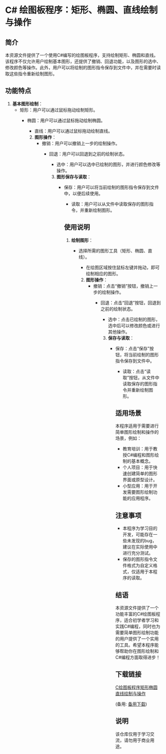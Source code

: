 # C# 绘图板程序：矩形、椭圆、直线绘制与操作

## 简介

本资源文件提供了一个使用C#编写的绘图板程序，支持绘制矩形、椭圆和直线。该程序不仅允许用户绘制基本图形，还提供了撤销、回退功能，以及图形的选中、修改颜色等操作。此外，用户可以将绘制的图形指令保存到文件中，并在需要时读取这些指令重新绘制图形。

## 功能特点

1. **基本图形绘制**：
   - 矩形：用户可以通过鼠标拖动绘制矩形。
      - 椭圆：用户可以通过鼠标拖动绘制椭圆。
         - 直线：用户可以通过鼠标拖动绘制直线。

         2. **图形操作**：
            - 撤销：用户可以撤销上一步的绘制操作。
               - 回退：用户可以回退到之前的绘制状态。
                  - 选中：用户可以选中已绘制的图形，并进行颜色修改等操作。

                  3. **图形保存与读取**：
                     - 保存：用户可以将当前绘制的图形指令保存到文件中，以便后续使用。
                        - 读取：用户可以从文件中读取保存的图形指令，并重新绘制图形。

                        ## 使用说明

                        1. **绘制图形**：
                           - 选择所需的图形工具（矩形、椭圆、直线）。
                              - 在绘图区域按住鼠标左键并拖动，即可绘制相应的图形。

                              2. **图形操作**：
                                 - 撤销：点击“撤销”按钮，撤销上一步的绘制操作。
                                    - 回退：点击“回退”按钮，回退到之前的绘制状态。
                                       - 选中：点击已绘制的图形，选中后可以修改颜色或进行其他操作。

                                       3. **保存与读取**：
                                          - 保存：点击“保存”按钮，将当前绘制的图形指令保存到文件中。
                                             - 读取：点击“读取”按钮，从文件中读取保存的图形指令并重新绘制图形。

                                             ## 适用场景

                                             本程序适用于需要进行简单图形绘制和操作的场景，例如：
                                             - 教育培训：用于教授C#编程和图形绘制的基本概念。
                                             - 个人项目：用于快速创建简单的图形界面或原型设计。
                                             - 小型应用：用于开发需要图形绘制功能的应用程序。

                                             ## 注意事项

                                             - 本程序为学习目的开发，可能存在一些未发现的bug，建议在实际使用中进行充分测试。
                                             - 保存的图形指令文件格式为自定义格式，仅适用于本程序的读取。

                                             ## 结语

                                             本资源文件提供了一个功能丰富的C#绘图板程序，适合初学者学习和实践C#编程，同时也为需要简单图形绘制功能的用户提供了一个实用的工具。希望本程序能够帮助你在图形绘制和C#编程方面取得进步！

                                             ## 下载链接
                                             [C绘图板程序矩形椭圆直线绘制与操作](https://pan.quark.cn/s/d2c03757bee7) 

                                             (备用: [备用下载](https://pan.baidu.com/s/199TWENzinOgvpfGc-dfzzA?pwd=1234))

                                             ## 说明

                                             该仓库仅用于学习交流，请勿用于商业用途。
